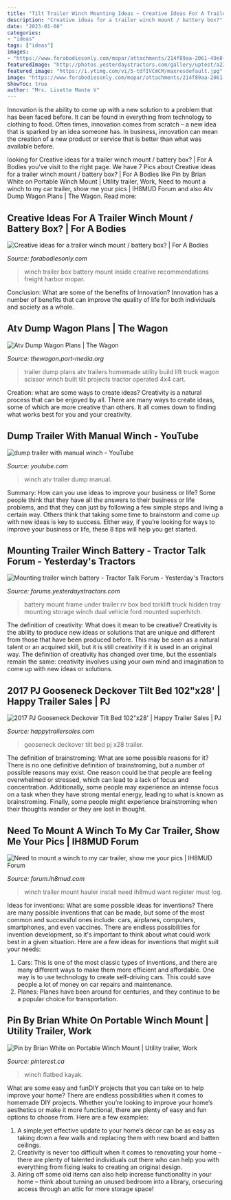 ```yaml
---
title: "Tilt Trailer Winch Mounting Ideas ~ Creative Ideas For A Trailer Winch Mount / Battery Box?"
description: "Creative ideas for a trailer winch mount / battery box?"
date: "2023-01-08"
categories:
- "ideas"
tags: ["ideas"]
images:
- "https://www.forabodiesonly.com/mopar/attachments/214f89aa-2061-49e8-8377-604d61e2b930-jpeg.1715169936/"
featuredImage: "http://photos.yesterdaystractors.com/gallery/uptest/a232772.jpg"
featured_image: "https://i.ytimg.com/vi/5-tdfIVCmCM/maxresdefault.jpg"
image: "https://www.forabodiesonly.com/mopar/attachments/214f89aa-2061-49e8-8377-604d61e2b930-jpeg.1715169936/"
ShowToc: true
author: "Mrs. Lisette Mante V"
---
```



Innovation is the ability to come up with a new solution to a problem that has been faced before. It can be found in everything from technology to clothing to food. Often times, innovation comes from scratch – a new idea that is sparked by an idea someone has. In business, innovation can mean the creation of a new product or service that is better than what was available before.

	

		
looking for Creative ideas for a trailer winch mount / battery box? | For A Bodies you've visit to the right page. We have 7 Pics about Creative ideas for a trailer winch mount / battery box? | For A Bodies like Pin by Brian White on Portable Winch Mount | Utility trailer, Work, Need to mount a winch to my car trailer, show me your pics | IH8MUD Forum and also Atv Dump Wagon Plans | The Wagon. Read more:
		
    
## Creative Ideas For A Trailer Winch Mount / Battery Box? | For A Bodies

<img loading=lazy src="https://www.forabodiesonly.com/mopar/attachments/214f89aa-2061-49e8-8377-604d61e2b930-jpeg.1715169936/" onerror="this.onerror=null;this.src='https://tse3.mm.bing.net/th?id=OIP.W3TNSCLB3ah266j4pTkmNAHaFj&amp;pid=15.1';" alt="Creative ideas for a trailer winch mount / battery box? | For A Bodies">

_Source: forabodiesonly.com_

>winch trailer box battery mount inside creative recommendations freight harbor mopar. 

	

Conclusion: What are some of the benefits of Innovation?
Innovation has a number of benefits that can improve the quality of life for both individuals and society as a whole.

    
## Atv Dump Wagon Plans | The Wagon

<img loading=lazy src="https://i.ytimg.com/vi/QPxhIMvKwJ8/maxresdefault.jpg" onerror="this.onerror=null;this.src='https://tse3.mm.bing.net/th?id=OIP.l-Jx2_EqOyl1kR-t9QaaSwHaEK&amp;pid=15.1';" alt="Atv Dump Wagon Plans | The Wagon">

_Source: thewagon.port-media.org_

>trailer dump plans atv trailers homemade utility build lift truck wagon scissor winch built tilt projects tractor operated 4x4 cart. 

	

Creation: what are some ways to create ideas?
Creativity is a natural process that can be enjoyed by all. There are many ways to create ideas, some of which are more creative than others. It all comes down to finding what works best for you and your creativity.

    
## Dump Trailer With Manual Winch - YouTube

<img loading=lazy src="https://i.ytimg.com/vi/5-tdfIVCmCM/maxresdefault.jpg" onerror="this.onerror=null;this.src='https://tse1.mm.bing.net/th?id=OIP.Yj-PY7UzETRVg8pd932VrgHaEK&amp;pid=15.1';" alt="dump trailer with manual winch - YouTube">

_Source: youtube.com_

>winch atv trailer dump manual. 

	

Summary: How can you use ideas to improve your business or life?
Some people think that they have all the answers to their business or life problems, and that they can just by following a few simple steps and living a certain way. Others think that taking some time to brainstorm and come up with new ideas is key to success. Either way, if you’re looking for ways to improve your business or life, these 8 tips will help you get started.

    
## Mounting Trailer Winch Battery - Tractor Talk Forum - Yesterday&#039;s Tractors

<img loading=lazy src="http://photos.yesterdaystractors.com/gallery/uptest/a232772.jpg" onerror="this.onerror=null;this.src='https://tse2.mm.bing.net/th?id=OIP.7P2BA9ZzZvsCzON6N5HODgHaGJ&amp;pid=15.1';" alt="Mounting trailer winch battery - Tractor Talk Forum - Yesterday&#039;s Tractors">

_Source: forums.yesterdaystractors.com_

>battery mount frame under trailer rv box bed torklift truck hidden tray mounting storage winch dual vehicle ford mounted superhitch. 

	

The definition of creativity: What does it mean to be creative?
Creativity is the ability to produce new ideas or solutions that are unique and different from those that have been produced before. This may be seen as a natural talent or an acquired skill, but it is still creativity if it is used in an original way. The definition of creativity has changed over time, but the essentials remain the same: creativity involves using your own mind and imagination to come up with new ideas or solutions.

    
## 2017 PJ Gooseneck Deckover Tilt Bed 102&quot;x28&#039; | Happy Trailer Sales | PJ

<img loading=lazy src="http://distillery-trailercentral.s3.amazonaws.com/j0TnG0/wxVmPA/2017_PJ_Gooseneck_Deckover_Tilt_Bed_102x28__CdEmZc.png" onerror="this.onerror=null;this.src='https://tse1.mm.bing.net/th?id=OIP.zzfmycaodcelf8tyqk79mwHaE7&amp;pid=15.1';" alt="2017 PJ Gooseneck Deckover Tilt Bed 102&quot;x28&#039; | Happy Trailer Sales | PJ">

_Source: happytrailersales.com_

>gooseneck deckover tilt bed pj x28 trailer. 

	

The definition of brainstroming: What are some possible reasons for it?
There is no one definitive definition of brainstroming, but a number of possible reasons may exist. One reason could be that people are feeling overwhelmed or stressed, which can lead to a lack of focus and concentration. Additionally, some people may experience an intense focus on a task when they have strong mental energy, leading to what is known as brainstroming. Finally, some people might experience brainstroming when their thoughts wander or they are lost in thought.

    
## Need To Mount A Winch To My Car Trailer, Show Me Your Pics | IH8MUD Forum

<img loading=lazy src="https://forum.ih8mud.com/attachments/img_0795-jpg.629580/" onerror="this.onerror=null;this.src='https://tse1.mm.bing.net/th?id=OIP.5qa-otG62MubrK_yzVljhQHaFj&amp;pid=15.1';" alt="Need to mount a winch to my car trailer, show me your pics | IH8MUD Forum">

_Source: forum.ih8mud.com_

>winch trailer mount hauler install need ih8mud want register must log. 

	

Ideas for inventions: What are some possible ideas for inventions?
There are many possible inventions that can be made, but some of the most common and successful ones include: cars, airplanes, computers, smartphones, and even vaccines. There are endless possibilities for invention development, so it's important to think about what could work best in a given situation. Here are a few ideas for inventions that might suit your needs: 
1. Cars: This is one of the most classic types of inventions, and there are many different ways to make them more efficient and affordable. One way is to use technology to create self-driving cars. This could save people a lot of money on car repairs and maintenance. 
2. Planes: Planes have been around for centuries, and they continue to be a popular choice for transportation.

    
## Pin By Brian White On Portable Winch Mount | Utility Trailer, Work

<img loading=lazy src="https://i.pinimg.com/736x/07/6f/0a/076f0a7ca500728c0a1679ef3c5e50e6--portable.jpg" onerror="this.onerror=null;this.src='https://tse4.mm.bing.net/th?id=OIP.hienzXn7R7AcSFDXtkhXxQHaFj&amp;pid=15.1';" alt="Pin by Brian White on Portable Winch Mount | Utility trailer, Work">

_Source: pinterest.ca_

>winch flatbed kayak. 

	

What are some easy and funDIY projects that you can take on to help improve your home?
There are endless possibilities when it comes to homemade DIY projects. Whether you’re looking to improve your home’s aesthetics or make it more functional, there are plenty of easy and fun options to choose from. Here are a few examples: 
1. A simple,yet effective update to your home’s décor can be as easy as taking down a few walls and replacing them with new board and batten ceilings. 
2. Creativity is never too difficult when it comes to renovating your home – there are plenty of talented individuals out there who can help you with everything from fixing leaks to creating an original design. 
3. Airing off some old items can also help increase functionality in your home – think about turning an unused bedroom into a library, orsecuring access through an attic for more storage space!

